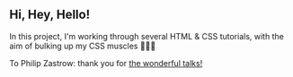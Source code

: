 Hi, Hey, Hello!
---------------

In this project, I'm working through several HTML & CSS tutorials, with the aim of bulking up my CSS muscles :muscle::muscle::muscle:

To Philip Zastrow: thank you for [the wonderful talks!](https://www.digitalocean.com/community/tutorial_series/how-to-style-html-with-css)


